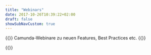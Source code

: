 ```yaml
---
title: "Webinars"
date: 2017-10-26T10:39:22+02:00
draft: false
showSubNavCustom: true
---
```


{{<highlight title="Webinare">}}
Camunda-Webinare zu neuen Features, Best Practices etc.
{{</highlight>}}

{{<webinars>}}
